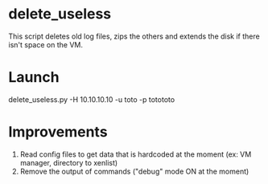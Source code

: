# delete_useless

This script deletes old log files, zips the others and extends the disk if there isn't space on the VM.

# Launch
delete_useless.py -H 10.10.10.10 -u toto -p totototo

# Improvements
1. Read config files to get data that is hardcoded at the moment (ex: VM manager, directory to xenlist)
2. Remove the output of commands ("debug" mode ON at the moment)
